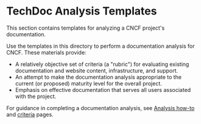 # TechDoc Analysis Templates

This section contains templates for analyzing a CNCF project's documentation.

Use the templates in this directory to perform a documentation analysis for
CNCF. These materials provide:

- A relatively objective set of criteria (a "rubric") for evaluating existing
  documentation and website content, infrastructure, and support.
- An attempt to make the documentation analysis appropriate to the current (or
  proposed) maturity level for the overall project.
- Emphasis on effective documentation that serves all users associated with the
  project.

For guidance in completing a documentation analysis, see
[Analysis how-to](../howto.md) and [criteria](../criteria.md) pages.
